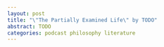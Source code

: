 ```yaml
---
layout: post
title: "\"The Partially Examined Life\" by TODO"
abstract: TODO
categories: podcast philosophy literature
---
```

